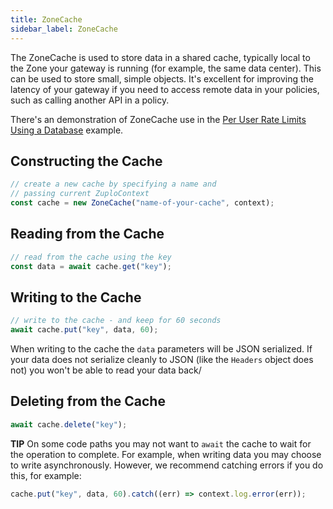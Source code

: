 ```yaml
---
title: ZoneCache
sidebar_label: ZoneCache
---
```


The ZoneCache is used to store data in a shared cache, typically local to the
Zone your gateway is running (for example, the same data center). This can be
used to store small, simple objects. It's excellent for improving the latency of
your gateway if you need to access remote data in your policies, such as calling
another API in a policy.

There's an demonstration of ZoneCache use in the
[Per User Rate Limits Using a Database](/docs/articles/per-user-rate-limits-using-db)
example.

## Constructing the Cache

```ts
// create a new cache by specifying a name and
// passing current ZuploContext
const cache = new ZoneCache("name-of-your-cache", context);
```

## Reading from the Cache

```ts
// read from the cache using the key
const data = await cache.get("key");
```

## Writing to the Cache

```ts
// write to the cache - and keep for 60 seconds
await cache.put("key", data, 60);
```

When writing to the cache the `data` parameters will be JSON serialized. If your
data does not serialize cleanly to JSON (like the `Headers` object does not) you
won't be able to read your data back/

## Deleting from the Cache

```ts
await cache.delete("key");
```

**TIP** On some code paths you may not want to `await` the cache to wait for the
operation to complete. For example, when writing data you may choose to write
asynchronously. However, we recommend catching errors if you do this, for
example:

```ts
cache.put("key", data, 60).catch((err) => context.log.error(err));
```
